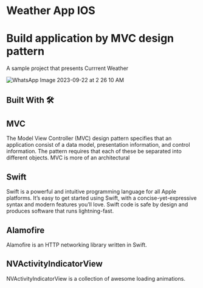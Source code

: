 # Weather App IOS
# Build application by MVC design pattern

A sample project that presents Currrent Weather 

![WhatsApp Image 2023-09-22 at 2 26 10 AM](https://github.com/ashrafabdallah/WeatherAppIOS/assets/31374697/440487c1-0db8-422a-9af4-8bc6faec4f88)

## Built With 🛠

## MVC
The Model View Controller (MVC) design pattern specifies that an application consist of a data model, presentation information, and control information. The pattern requires that each of these be separated into different objects. MVC is more of an architectural 

## Swift
Swift is a powerful and intuitive programming language for all Apple platforms. It’s easy to get started using Swift, with a concise-yet-expressive syntax and modern features you’ll love. Swift code is safe by design and produces software that runs lightning-fast.

## Alamofire
 Alamofire is an HTTP networking library written in Swift.


## NVActivityIndicatorView 
NVActivityIndicatorView is a collection of awesome loading animations.
